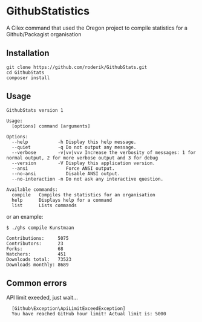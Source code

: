 GithubStatistics
===========

A Cilex command that used the Oregon project to compile statistics for a Github/Packagist organisation

## Installation

```
git clone https://github.com/roderik/GithubStats.git
cd GithubStats
composer install
```

## Usage

```
GithubStats version 1

Usage:
  [options] command [arguments]

Options:
  --help           -h Display this help message.
  --quiet          -q Do not output any message.
  --verbose        -v|vv|vvv Increase the verbosity of messages: 1 for normal output, 2 for more verbose output and 3 for debug
  --version        -V Display this application version.
  --ansi              Force ANSI output.
  --no-ansi           Disable ANSI output.
  --no-interaction -n Do not ask any interactive question.

Available commands:
  compile   Compiles the statistics for an organisation
  help      Displays help for a command
  list      Lists commands
```

or an example:

```
$ ./ghs compile Kunstmaan

Contributions:     5075
Contributors:      23
Forks:             68
Watchers:          451
Downloads total:   73523
Downloads monthly: 8689

```



## Common errors

API limit exeeded, just wait...
```
  [Github\Exception\ApiLimitExceedException]
  You have reached GitHub hour limit! Actual limit is: 5000
```
